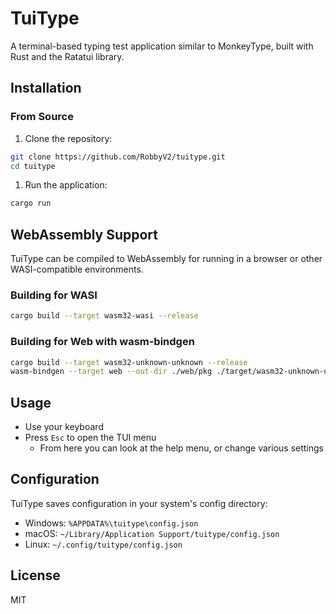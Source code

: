 # TuiType

A terminal-based typing test application similar to MonkeyType, built with Rust and the Ratatui library.

## Installation

### From Source

1. Clone the repository:

```bash
git clone https://github.com/RobbyV2/tuitype.git
cd tuitype
```

1. Run the application:

```bash
cargo run
```

## WebAssembly Support

TuiType can be compiled to WebAssembly for running in a browser or other WASI-compatible environments.

### Building for WASI

```bash
cargo build --target wasm32-wasi --release
```

### Building for Web with wasm-bindgen

```bash
cargo build --target wasm32-unknown-unknown --release
wasm-bindgen --target web --out-dir ./web/pkg ./target/wasm32-unknown-unknown/release/tuitype.wasm
```

## Usage

- Use your keyboard
- Press `Esc` to open the TUI menu
  - From here you can look at the help menu, or change various settings

## Configuration

TuiType saves configuration in your system's config directory:

- Windows: `%APPDATA%\tuitype\config.json`
- macOS: `~/Library/Application Support/tuitype/config.json`
- Linux: `~/.config/tuitype/config.json`

## License

MIT
